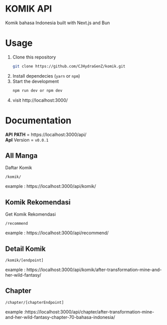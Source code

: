 

# KOMIK API
Komik bahasa Indonesia built with Next.js and Bun

# Usage
1. Clone this repository
    ```bash
    git clone https://github.com/CJHydraGenZ/komik.git
    ```
2. Install dependecies (`yarn` or `npm`)
3. Start the development
    ```bash
    npm run dev or npm dev
    ```
4. visit http://localhost:3000/

# Documentation
__API__ __PATH__ = https://localhost:3000/api/
</br>__ApI__ Version = `v0.0.1`

## All Manga
Daftar Komik
```
/komik/
```
example : https://localhost:3000/api/komik/

## Komik Rekomendasi
Get Komik Rekomendasi
```
/recommend
```
example : https://localhost:3000/api/recommend/

## Detail Komik
```
/komik/[endpoint]
```
example : https://localhost:3000/api/komik/after-transformation-mine-and-her-wild-fantasy/
<!-- 
## Search Manga by Name
```
/search/[query]
```
example : https://localhost:3000/api/search/komi%20san

## Genre List
```
/genres
```
example : https://localhost:3000/api/genres

## Genre Detail
```
/genres/[endpoint]/[pagenumber]
```
example : https://localhost:3000/api/genres/action/1

## Recommended Manga
```
/recommended
```
example : https://localhost:3000/api/recommended

## Manhua List (Chinese Comic)
```
/manhua/[pageNumber]
```
example : https://localhost:3000/api/manhua/1

## Manhwa List (Korean Comic)
```
/manhwa/[pageNumber]
```
example : https://localhost:3000/api/manhua/1 -->

## Chapter
```
/chapter/[chapterEndpoint]
```
example :https://localhost:3000/api/chapter/after-transformation-mine-and-her-wild-fantasy-chapter-70-bahasa-indonesia/

<!-- ## Showcase
App Showcase that use this API (you can add your app by edit this readme)

- [MangaMint](https://github.com/febryardiansyah/manga_mint) Flutter Manga Reader Application by [Febry ardiansyah](https://github.com/febryardiansyah) -->